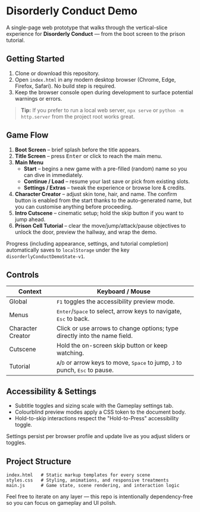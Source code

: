 # Disorderly Conduct Demo

A single-page web prototype that walks through the vertical-slice experience for **Disorderly Conduct** — from the boot screen to the prison tutorial.

## Getting Started

1. Clone or download this repository.
2. Open `index.html` in any modern desktop browser (Chrome, Edge, Firefox, Safari). No build step is required.
3. Keep the browser console open during development to surface potential warnings or errors.

> **Tip:** If you prefer to run a local web server, `npx serve` or `python -m http.server` from the project root works great.

## Game Flow

1. **Boot Screen** – brief splash before the title appears.
2. **Title Screen** – press <kbd>Enter</kbd> or click to reach the main menu.
3. **Main Menu**
   - **Start** – begins a new game with a pre-filled (random) name so you can dive in immediately.
   - **Continue / Load** – resume your last save or pick from existing slots.
   - **Settings / Extras** – tweak the experience or browse lore & credits.
4. **Character Creator** – adjust skin tone, hair, and name. The confirm button is enabled from the start thanks to the auto-generated name, but you can customise anything before proceeding.
5. **Intro Cutscene** – cinematic setup; hold the skip button if you want to jump ahead.
6. **Prison Cell Tutorial** – clear the move/jump/attack/pause objectives to unlock the door, preview the hallway, and wrap the demo.

Progress (including appearance, settings, and tutorial completion) automatically saves to `localStorage` under the key `disorderlyConductDemoState-v1`.

## Controls

| Context | Keyboard / Mouse |
| --- | --- |
| Global | <kbd>F1</kbd> toggles the accessibility preview mode. |
| Menus | <kbd>Enter</kbd>/<kbd>Space</kbd> to select, arrow keys to navigate, <kbd>Esc</kbd> to back. |
| Character Creator | Click or use arrows to change options; type directly into the name field. |
| Cutscene | Hold the on-screen skip button or keep watching. |
| Tutorial | <kbd>A</kbd>/<kbd>D</kbd> or arrow keys to move, <kbd>Space</kbd> to jump, <kbd>J</kbd> to punch, <kbd>Esc</kbd> to pause. |

## Accessibility & Settings

* Subtitle toggles and sizing scale with the Gameplay settings tab.
* Colourblind preview modes apply a CSS token to the document body.
* Hold-to-skip interactions respect the "Hold-to-Press" accessibility toggle.

Settings persist per browser profile and update live as you adjust sliders or toggles.

## Project Structure

```
index.html   # Static markup templates for every scene
styles.css   # Styling, animations, and responsive treatments
main.js      # Game state, scene rendering, and interaction logic
```

Feel free to iterate on any layer — this repo is intentionally dependency-free so you can focus on gameplay and UI polish.
